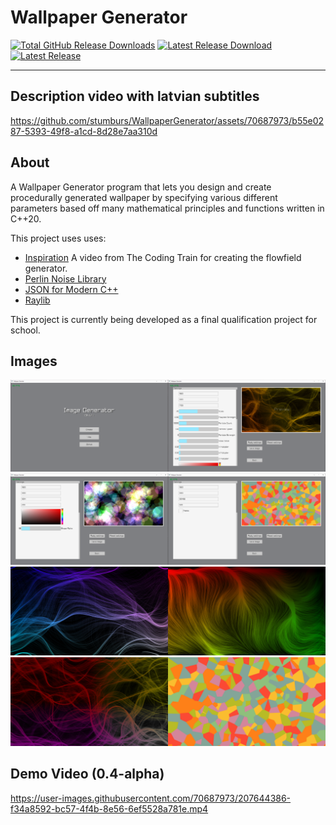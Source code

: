 # Wallpaper Generator

[![Total GitHub Release Downloads](https://img.shields.io/github/downloads/stumburs/WallpaperGenerator/total?style=for-the-badge)](https://github.com/stumburs/WallpaperGenerator/releases)
[![Latest Release Download](https://img.shields.io/github/downloads/stumburs/WallpaperGenerator/latest/total?style=for-the-badge)](https://github.com/stumburs/WallpaperGenerator/releases/latest)
[![Latest Release](https://img.shields.io/github/v/release/stumburs/WallpaperGenerator?style=for-the-badge)](https://github.com/stumburs/WallpaperGenerator/releases/latest)

---
## Description video with latvian subtitles
https://github.com/stumburs/WallpaperGenerator/assets/70687973/b55e0287-5393-49f8-a1cd-8d28e7aa310d

## About
A Wallpaper Generator program that lets you design and create procedurally generated wallpaper by specifying various different parameters based off many mathematical principles and functions written in C++20.

This project uses uses:
- [Inspiration](https://youtu.be/BjoM9oKOAKY) A video from The Coding Train for creating the flowfield generator.
- [Perlin Noise Library](https://github.com/Reputeless/PerlinNoise)
- [JSON for Modern C++](https://github.com/nlohmann/json)
- [Raylib](https://github.com/raysan5/raylib)

This project is currently being developed as a final qualification project for school.

## Images

<img src="/menu.png" width="50%" height="50%"><img src="flowfield.png" width="50%" height="50%">
<img src="shapes.png" width="50%" height="50%"><img src="voronoi.png" width="50%" height="50%">
<img src="flowfield_gen1.png" width="50%" height="50%"><img src="flowfield_gen2.png" width="50%" height="50%">
<img src="flowfield_gen3.png" width="50%" height="50%"><img src="voronoi_gen.png" width="50%" height="50%">

## Demo Video (0.4-alpha)
https://user-images.githubusercontent.com/70687973/207644386-f34a8592-bc57-4f4b-8e56-6ef5528a781e.mp4
